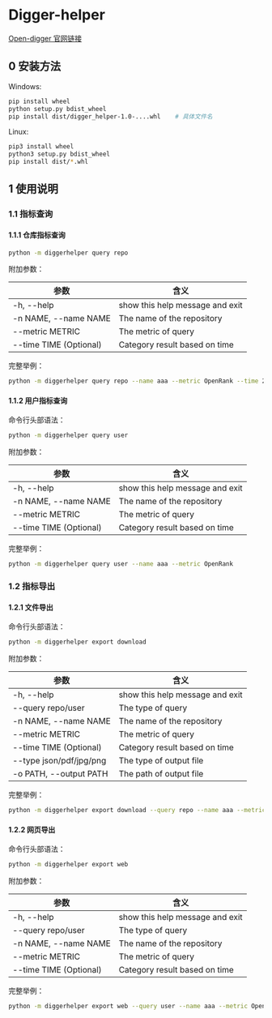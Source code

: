 # Digger-helper

[Open-digger 官网链接](http://www.x-lab.info/open-digger/#/zh-cn/)

## 0 安装方法
Windows:
```bash
pip install wheel
python setup.py bdist_wheel
pip install dist/digger_helper-1.0-....whl    # 具体文件名
```

Linux:
```bash
pip3 install wheel
python3 setup.py bdist_wheel
pip install dist/*.whl
```

## 1 使用说明

### 1.1 指标查询

#### 1.1.1 仓库指标查询

```bash
python -m diggerhelper query repo
```

附加参数：

| 参数                     | 含义                              |
|------------------------|---------------------------------|
| -h, --help             | show this help message and exit |
| -n NAME, --name NAME   | The name of the repository      |
| --metric METRIC        | The metric of query             |
| --time TIME (Optional) | Category result based on time   |

完整举例：

```bash
python -m diggerhelper query repo --name aaa --metric OpenRank --time 2023-05
```

#### 1.1.2 用户指标查询

命令行头部语法：

```bash
python -m diggerhelper query user
```

附加参数：

| 参数                     | 含义                              |
|------------------------|---------------------------------|
| -h, --help             | show this help message and exit |
| -n NAME, --name NAME   | The name of the repository      |
| --metric METRIC        | The metric of query             |
| --time TIME (Optional) | Category result based on time   |

完整举例：

```bash
python -m diggerhelper query user --name aaa --metric OpenRank
```

### 1.2 指标导出

#### 1.2.1 文件导出

命令行头部语法：

```bash
python -m diggerhelper export download
```

附加参数：

| 参数                      | 含义                              |
|-------------------------|---------------------------------|
| -h, --help              | show this help message and exit |
| --query repo/user       | The type of query               |
| -n NAME, --name NAME    | The name of the repository      |
| --metric METRIC         | The metric of query             |
| --time TIME (Optional)  | Category result based on time   |
| --type json/pdf/jpg/png | The type of output file         |
| -o PATH, --output PATH  | The path of output file         |

完整举例：

```bash
python -m diggerhelper export download --query repo --name aaa --metric OpenRank --time 2023-05 --type json -o ./result.json
```

#### 1.2.2 网页导出

命令行头部语法：

```bash
python -m diggerhelper export web
```

附加参数：

| 参数                      | 含义                              |
|-------------------------|---------------------------------|
| -h, --help              | show this help message and exit |
| --query repo/user       | The type of query               |
| -n NAME, --name NAME    | The name of the repository      |
| --metric METRIC         | The metric of query             |
| --time TIME (Optional)  | Category result based on time   |

完整举例：

```bash
python -m diggerhelper export web --query user --name aaa --metric OpenRank
```
